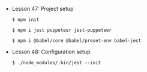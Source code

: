 - Lesson 47: Project setup

  `$ npm init`

  `$ npm i jest puppeteer jest-puppeteer`

  `$ npm i @babel/core @babel/preset-env babel-jest`

- Lesson 48: Configuration setup

  `$ ./node_modules/.bin/jest --init`

<!--
Lesson 49: Babel config source code
Lesson 50: Create Base Page
Lesson 51: Framework part 1
Lesson 52: Framework part 2
Lesson 53: Framework part 3
Lesson 54: Framework part 4
Lesson 55: End-to-End Tests: part 1
Lesson 56: End-to-End Tests: part 2
Lesson 57: Framework Improvement tips
Lesson 58: Source Code 
-->